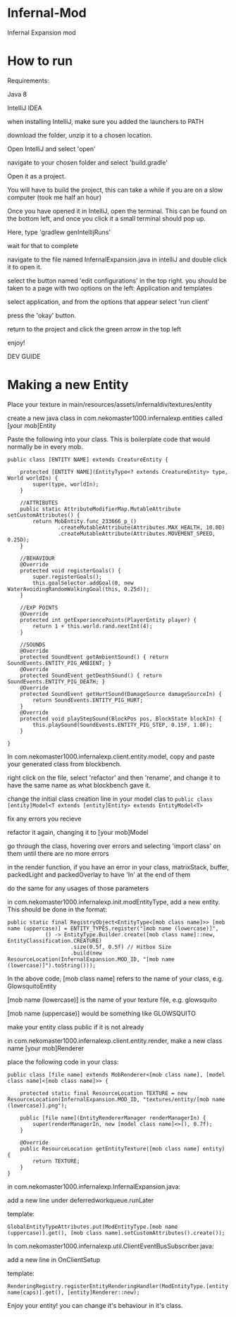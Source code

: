 # Infernal-Mod
Infernal Expansion mod


# How to run

Requirements:

Java 8

IntelliJ IDEA


when installing IntelliJ, make sure you added the launchers to PATH

download the folder, unzip it to a chosen location.

Open IntelliJ and select 'open'

navigate to your chosen folder and select 'build.gradle'

Open it as a project.

You will have to build the project, this can take a while if you are on a slow computer (took me half an hour)

Once you have opened it in IntelliJ, open the terminal. This can be found on the bottom left, and once you click it a small terminal should pop up.

Here, type 'gradlew genIntellijRuns'

wait for that to complete

navigate to the file named InfernalExpansion.java in intelliJ and double click it to open it.

select the button named 'edit configurations' in the top right. you should be taken to a page with two options on the left: Application and templates

select application, and from the options that appear select 'run client'

press the 'okay' button.

return to the project and click the green arrow in the top left

enjoy!


DEV GUIDE

# Making a new Entity

Place your texture in main/resources/assets/infernaldiv/textures/entity

create a new java class in com.nekomaster1000.infernalexp.entities called \[your mob\]Entity

Paste the following into your class. This is boilerplate code that would normally be in every mob.

```
public class [ENTITY NAME] extends CreatureEntity {

    protected [ENTITY NAME](EntityType<? extends CreatureEntity> type, World worldIn) {
        super(type, worldIn);
    }

    //ATTRIBUTES
    public static AttributeModifierMap.MutableAttribute setCustomAttributes() {
        return MobEntity.func_233666_p_()
                .createMutableAttribute(Attributes.MAX_HEALTH, 10.0D)
                .createMutableAttribute(Attributes.MOVEMENT_SPEED, 0.25D);
    }

    //BEHAVIOUR
    @Override
    protected void registerGoals() {
        super.registerGoals();
        this.goalSelector.addGoal(0, new WaterAvoidingRandomWalkingGoal(this, 0.25d));
    }

    //EXP POINTS
    @Override
    protected int getExperiencePoints(PlayerEntity player) {
        return 1 + this.world.rand.nextInt(4);
    }

    //SOUNDS
    @Override
    protected SoundEvent getAmbientSound() { return SoundEvents.ENTITY_PIG_AMBIENT; }
    @Override
    protected SoundEvent getDeathSound() { return SoundEvents.ENTITY_PIG_DEATH; }
    @Override
    protected SoundEvent getHurtSound(DamageSource damageSourceIn) {
        return SoundEvents.ENTITY_PIG_HURT;
    }
    @Override
    protected void playStepSound(BlockPos pos, BlockState blockIn) {
        this.playSound(SoundEvents.ENTITY_PIG_STEP, 0.15F, 1.0F);
    }

}
```

In com.nekomaster1000.infernalexp.client.entity.model, copy and paste your generated class from blockbench.

right click on the file, select 'refactor' and then 'rename', and change it to have the same name as what blockbench gave it.

change the initial class creation line in your model clas to ```public class [entity]Model<T extends [entity]Entity> extends EntityModel<T>```

fix any errors you recieve

refactor it again, changing it to [your mob]Model

go through the class, hovering over errors and selecting 'import class' on them until there are no more errors

in the render function, if you have an error in your class, matrixStack, buffer, packedLight and packedOverlay to have 'In' at the end of them

do the same for any usages of those parameters

in com.nekomaster1000.infernalexp.init.modEntityType, add a new entity. This should be done in the format:

```
public static final RegistryObject<EntityType<[mob class name]>> [mob name (uppercase)] = ENTITY_TYPES.register("[mob name (lowercase)]",
            () -> EntityType.Builder.create([mob class name]::new, EntityClassification.CREATURE)
                    .size(0.5f, 0.5f) // Hitbox Size
                    .build(new ResourceLocation(InfernalExpansion.MOD_ID, "[mob name (lowercase)]").toString()));
```

In the above code, \[mob class name] refers to the name of your class, e.g. GlowsquitoEntity

\[mob name (lowercase)] is the name of your texture file, e.g. glowsquito

\[mob name (uppercase)] would be something like GLOWSQUITO

make your entity class public if it is not already

in com.nekomaster1000.infernalexp.client.entity.render, make a new class name [your mob]Renderer

place the following code in your class:

```
public class [file name] extends MobRenderer<[mob class name], [model class name]<[mob class name]>> {

    protected static final ResourceLocation TEXTURE = new ResourceLocation(InfernalExpansion.MOD_ID, "textures/entity/[mob name (lowercase)].png");

    public [file name](EntityRendererManager renderManagerIn) {
        super(renderManagerIn, new [model class name]<>(), 0.7f);
    }

    @Override
    public ResourceLocation getEntityTexture([mob class name] entity) {
        return TEXTURE;
    }
}
```

in com.nekomaster1000.infernalexp.InfernalExpansion.java:

add a new line under deferredworkqueue.runLater

template:

```
GlobalEntityTypeAttributes.put(ModEntityType.[mob name (uppercase)].get(), [mob class name].setCustomAttributes().create());
```

In com.nekomaster1000.infernalexp.util.ClientEventBusSubscriber.java:

add a new line in OnClientSetup

template:

```
RenderingRegistry.registerEntityRenderingHandler(ModEntityType.[entity name(caps)].get(), [entity]Renderer::new);
```


Enjoy your entity! you can change it's behaviour in it's class.
